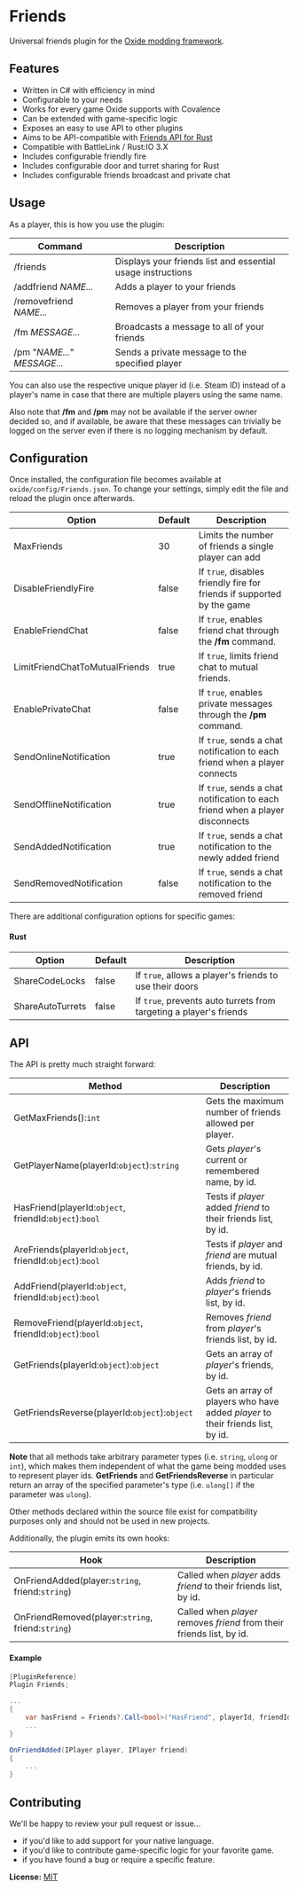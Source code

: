 ﻿Friends
=======
Universal friends plugin for the [Oxide modding framework](https://github.com/OxideMod).

Features
--------
* Written in C# with efficiency in mind
* Configurable to your needs
* Works for every game Oxide supports with Covalence
* Can be extended with game-specific logic
* Exposes an easy to use API to other plugins
* Aims to be API-compatible with [Friends API for Rust](http://oxidemod.org/plugins/friends-api.686/)
* Compatible with BattleLink / Rust:IO 3.X
* Includes configurable friendly fire
* Includes configurable door and turret sharing for Rust
* Includes configurable friends broadcast and private chat

Usage
-----
As a player, this is how you use the plugin:

| Command                      | Description
|------------------------------|-------------
| /friends                     | Displays your friends list and essential usage instructions
| /addfriend *NAME...*         | Adds a player to your friends
| /removefriend *NAME...*      | Removes a player from your friends
| /fm *MESSAGE...*             | Broadcasts a message to all of your friends
| /pm "*NAME...*" *MESSAGE...* | Sends a private message to the specified player

You can also use the respective unique player id (i.e. Steam ID) instead of a player's name in case that there are multiple
players using the same name.

Also note that **/fm** and **/pm** may not be available if the server owner decided so, and if available, be aware that these
messages can trivially be logged on the server even if there is no logging mechanism by default.

Configuration
-------------
Once installed, the configuration file becomes available at `oxide/config/Friends.json`. To change your settings, simply edit the file and reload the plugin once afterwards.

| Option                         | Default | Description
|--------------------------------|---------|-------------
| MaxFriends                     | 30      | Limits the number of friends a single player can add
| DisableFriendlyFire            | false   | If `true`, disables friendly fire for friends if supported by the game
| EnableFriendChat               | false   | If `true`, enables friend chat through the **/fm** command.
| LimitFriendChatToMutualFriends | true    | If `true`, limits friend chat to mutual friends.
| EnablePrivateChat              | false   | If `true`, enables private messages through the **/pm** command.
| SendOnlineNotification         | true    | If `true`, sends a chat notification to each friend when a player connects
| SendOfflineNotification        | true    | If `true`, sends a chat notification to each friend when a player disconnects
| SendAddedNotification          | true    | If `true`, sends a chat notification to the newly added friend
| SendRemovedNotification        | false   | If `true`, sends a chat notification to the removed friend

There are additional configuration options for specific games:

#### Rust

| Option                  | Default | Description
|-------------------------|---------|-------------
| ShareCodeLocks          | false   | If `true`, allows a player's friends to use their doors
| ShareAutoTurrets        | false   | If `true`, prevents auto turrets from targeting a player's friends

API
---
The API is pretty much straight forward:

| Method                                                     | Description
|------------------------------------------------------------|-------------
| GetMaxFriends():`int`                                      | Gets the maximum number of friends allowed per player.
| GetPlayerName(playerId:`object`):`string`                  | Gets *player*'s current or remembered name, by id.
| HasFriend(playerId:`object`, friendId:`object`):`bool`     | Tests if *player* added *friend* to their friends list, by id.
| AreFriends(playerId:`object`, friendId:`object`):`bool`    | Tests if *player* and *friend* are mutual friends, by id.
| AddFriend(playerId:`object`, friendId:`object`):`bool`     | Adds *friend* to *player*'s friends list, by id.
| RemoveFriend(playerId:`object`, friendId:`object`):`bool`  | Removes *friend* from *player*'s friends list, by id.
| GetFriends(playerId:`object`):`object`                     | Gets an array of *player*'s friends, by id.
| GetFriendsReverse(playerId:`object`):`object`              | Gets an array of players who have added *player* to their friends list, by id.

**Note** that all methods take arbitrary parameter types (i.e. `string`, `ulong` or `int`), which makes them independent
of what the game being modded uses to represent player ids. **GetFriends** and **GetFriendsReverse** in particular return an
array of the specified parameter's type (i.e. `ulong[]` if the parameter was `ulong`).

Other methods declared within the source file exist for compatibility purposes only and should not be used in new projects.

Additionally, the plugin emits its own hooks:

| Hook                                                | Description
|-----------------------------------------------------|-------------
| OnFriendAdded(player:`string`, friend:`string`)     | Called when *player* adds *friend* to their friends list, by id.
| OnFriendRemoved(player:`string`, friend:`string`)   | Called when *player* removes *friend* from their friends list, by id.

#### Example

```cs
[PluginReference]
Plugin Friends;

...
{
    var hasFriend = Friends?.Call<bool>("HasFriend", playerId, friendId) ?? false;
    ...
}

OnFriendAdded(IPlayer player, IPlayer friend)
{
    ...
}
```

Contributing
------------
We'll be happy to review your pull request or issue...

* if you'd like to add support for your native language.
* if you'd like to contribute game-specific logic for your favorite game.
* if you have found a bug or require a specific feature.

**License:** [MIT](https://opensource.org/licenses/MIT)
